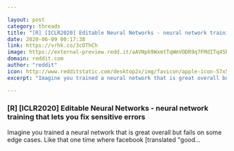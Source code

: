 ```yaml
---

layout: post
category: threads
title: "[R] [ICLR2020] Editable Neural Networks - neural network training that lets you fix sensitive errors"
date: 2020-06-09 00:17:38
link: https://vrhk.co/3cOThCh
image: https://external-preview.redd.it/aAVNpk9WxmtTqWmVODR9q7FMdITq45R1jObWsEuhKg0.jpg?width=1200&height=628.272251309&auto=webp&crop=1200:628.272251309,smart&s=762ac6790e1e5a4a6d27a0baaae601f5853343da
domain: reddit.com
author: "reddit"
icon: http://www.redditstatic.com/desktop2x/img/favicon/apple-icon-57x57.png
excerpt: "Imagine you trained a neural network that is great overall but fails on some edge cases. Like that one time where facebook [translated \"good..."

---
```


### [R] [ICLR2020] Editable Neural Networks - neural network training that lets you fix sensitive errors

Imagine you trained a neural network that is great overall but fails on some edge cases. Like that one time where facebook [translated "good...